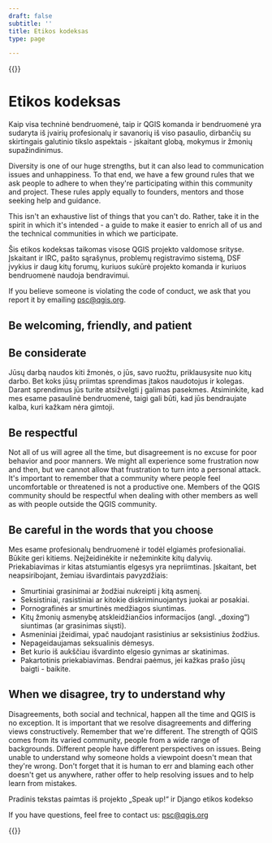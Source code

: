 ```yaml
---
draft: false
subtitle: ''
title: Etikos kodeksas
type: page

---
```

{{<content-start classes="content narrow" >}}
# Etikos kodeksas
Kaip visa techninė bendruomenė, taip ir QGIS komanda ir bendruomenė yra sudaryta iš įvairių profesionalų ir savanorių iš viso pasaulio, dirbančių su skirtingais galutinio tikslo aspektais - įskaitant globą, mokymus ir žmonių supažindinimus.

Diversity is one of our huge strengths, but it can also lead to communication issues and unhappiness. To that end, we have a few ground rules that we ask people to adhere to when they're participating within this community and project. These rules apply equally to founders, mentors and those seeking help and guidance.

This isn't an exhaustive list of things that you can't do. Rather, take it in the spirit in which it's intended - a guide to make it easier to enrich all of us and the technical communities in which we participate.

Šis etikos kodeksas taikomas visose QGIS projekto valdomose srityse. Įskaitant ir IRC, pašto sąrašynus, problemų registravimo sistemą, DSF įvykius ir daug kitų forumų, kuriuos sukūrė projekto komanda ir kuriuos bendruomenė naudoja bendravimui.

If you believe someone is violating the code of conduct, we ask that you report it by emailing [psc@qgis.org](mailto:psc%40qgis.org).
## Be welcoming, friendly, and patient
## Be considerate
Jūsų darbą naudos kiti žmonės, o jūs, savo ruožtu, priklausysite nuo kitų darbo. Bet koks jūsų priimtas sprendimas įtakos naudotojus ir kolegas. Darant sprendimus jūs turite atsižvelgti į galimas pasekmes. Atsiminkite, kad mes esame pasaulinė bendruomenė, taigi gali būti, kad jūs bendraujate kalba, kuri kažkam nėra gimtoji.
## Be respectful
Not all of us will agree all the time, but disagreement is no excuse for poor behavior and poor manners. We might all experience some frustration now and then, but we cannot allow that frustration to turn into a personal attack. It's important to remember that a community where people feel uncomfortable or threatened is not a productive one. Members of the QGIS community should be respectful when dealing with other members as well as with people outside the QGIS community.
## Be careful in the words that you choose
Mes esame profesionalų bendruomenė ir todėl elgiamės profesionaliai. Būkite geri kitiems. Neįžeidinėkite ir nežeminkite kitų dalyvių. Priekabiavimas ir kitas atstumiantis elgesys yra nepriimtinas. Įskaitant, bet neapsiribojant, žemiau išvardintais pavyzdžiais:
- Smurtiniai grasinimai ar žodžiai nukreipti į kitą asmenį.
- Seksistiniai, rasistiniai ar kitokie diskriminuojantys juokai ar posakiai.
- Pornografinės ar smurtinės medžiagos siuntimas.
- Kitų žmonių asmenybę atskleidžiančios informacijos (angl. „doxing“) siuntimas (ar grasinimas siųsti).
- Asmeniniai įžeidimai, ypač naudojant rasistinius ar seksistinius žodžius.
- Nepageidaujamas seksualinis dėmesys.
- Bet kurio iš aukščiau išvardinto elgesio gynimas ar skatinimas.
- Pakartotinis priekabiavimas. Bendrai paėmus, jei kažkas prašo jūsų baigti - baikite.

## When we disagree, try to understand why
Disagreements, both social and technical, happen all the time and QGIS is no exception. It is important that we resolve disagreements and differing views constructively. Remember that we're different. The strength of QGIS comes from its varied community, people from a wide range of backgrounds. Different people have different perspectives on issues. Being unable to understand why someone holds a viewpoint doesn't mean that they're wrong. Don't forget that it is human to err and blaming each other doesn't get us anywhere, rather offer to help resolving issues and to help learn from mistakes.

Pradinis tekstas paimtas iš projekto „Speak up!“ ir Django etikos kodekso

If you have questions, feel free to contact us: [psc@qgis.org](mailto:psc%40qgis.org)

{{<content-end >}}

